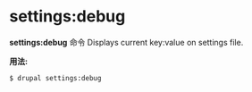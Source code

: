 # settings:debug
**settings:debug** 命令 Displays current key:value on settings file.

**用法:**
```
$ drupal settings:debug 
```
